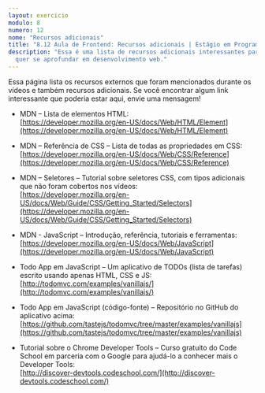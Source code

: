 ```yaml
---
layout: exercicio
modulo: 8
numero: 12
nome: "Recursos adicionais"
title: "8.12 Aula de Frontend: Recursos adicionais | Estágio em Programação"
description: "Essa é uma lista de recursos adicionais interessantes para quem
  quer se aprofundar em desenvolvimento web."
---
```


Essa página lista os recursos externos que foram mencionados durante os vídeos e também recursos adicionais. Se você encontrar algum link interessante que poderia estar aqui, envie uma mensagem!

- MDN – Lista de elementos HTML:<br>
  [https://developer.mozilla.org/en-US/docs/Web/HTML/Element](https://developer.mozilla.org/en-US/docs/Web/HTML/Element)

- MDN – Referência de CSS – Lista de todas as propriedades em CSS:<br>
  [https://developer.mozilla.org/en-US/docs/Web/CSS/Reference](https://developer.mozilla.org/en-US/docs/Web/CSS/Reference)

- MDN – Seletores – Tutorial sobre seletores CSS, com tipos adicionais que não foram cobertos nos vídeos:<br>
  [https://developer.mozilla.org/en-US/docs/Web/Guide/CSS/Getting_Started/Selectors](https://developer.mozilla.org/en-US/docs/Web/Guide/CSS/Getting_Started/Selectors)

- MDN - JavaScript – Introdução, referência, tutoriais e ferramentas:<br>
  [https://developer.mozilla.org/en-US/docs/Web/JavaScript](https://developer.mozilla.org/en-US/docs/Web/JavaScript)

- Todo App em JavaScript – Um aplicativo de TODOs (lista de tarefas) escrito usando apenas HTML, CSS e JS:<br>
  [http://todomvc.com/examples/vanillajs/](http://todomvc.com/examples/vanillajs/)

- Todo App em JavaScript (código-fonte) – Repositório no GitHub do aplicativo acima:<br>
  [https://github.com/tastejs/todomvc/tree/master/examples/vanillajs](https://github.com/tastejs/todomvc/tree/master/examples/vanillajs)

- Tutorial sobre o Chrome Developer Tools – Curso gratuito do Code School em parceria com o Google para ajudá-lo a conhecer mais o Developer Tools:<br>
  [http://discover-devtools.codeschool.com/](http://discover-devtools.codeschool.com/)

